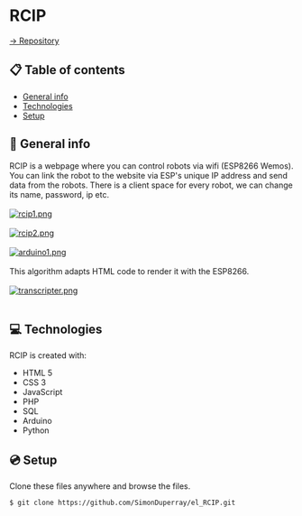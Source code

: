 # RCIP

[-> Repository](https://github.com/SimonDuperray/el_RCIP)

## :clipboard: Table of contents
* [General info](#general-info)
* [Technologies](#technologies)
* [Setup](#setup)

## :page_facing_up: General info
RCIP is a webpage where you can control robots via wifi (ESP8266 Wemos).
You can link the robot to the website via ESP's unique IP address and send data from the robots.
There is a client space for every robot, we can change its name, password, ip etc.<br><br>
[![rcip1.png](https://i.postimg.cc/gjTj8BYQ/rcip1.png)](https://postimg.cc/sG53RmG4)<br><br>
[![rcip2.png](https://i.postimg.cc/3Rrx6HNz/rcip2.png)](https://postimg.cc/Y4V7GZ1x)<br><br>
[![arduino1.png](https://i.postimg.cc/q74Jhdsg/arduino1.png)](https://postimg.cc/sMHdqq0R)<br><br>
This algorithm adapts HTML code to render it with the ESP8266.<br><br>
[![transcripter.png](https://i.postimg.cc/VNfwsWwC/transcripter.png)](https://postimg.cc/RWDyXfNS)<br><br>

	
## :computer: Technologies
RCIP is created with:
* HTML 5
* CSS 3
* JavaScript
* PHP
* SQL
* Arduino
* Python
	
## :cd: Setup
Clone these files anywhere and browse the files.
```batch
$ git clone https://github.com/SimonDuperray/el_RCIP.git
```
